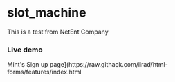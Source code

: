 # slot_machine
This is a test from NetEnt Company

<h3>Live demo</h3>Mint's Sign up page](https://raw.githack.com/lirad/html-forms/features/index.html

